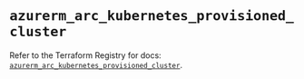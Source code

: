 # `azurerm_arc_kubernetes_provisioned_cluster`

Refer to the Terraform Registry for docs: [`azurerm_arc_kubernetes_provisioned_cluster`](https://registry.terraform.io/providers/hashicorp/azurerm/4.15.0/docs/resources/arc_kubernetes_provisioned_cluster).
